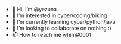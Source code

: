 - 👋 Hi, I’m @yezuna
- 👀 I’m interested in cyber/coding/biking
- 🌱 I’m currently learning cyber/python/java
- 💞️ I’m looking to collaborate on nothing :)
- 📫 How to reach me whim#0001

<!---
yezuna/yezuna is a ✨ special ✨ repository because its `README.md` (this file) appears on your GitHub profile.
You can click the Preview link to take a look at your changes.
--->
